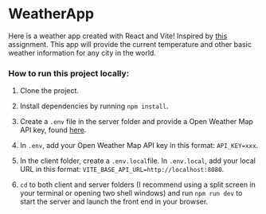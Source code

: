 # WeatherApp

Here is a weather app created with React and Vite! Inspired by [this](https://github.com/Techtonica/curriculum/blob/main/projects/weather-app.md) assignment. This app will provide the current temperature and other basic weather information for any city in the world.

### How to run this project locally:

1. Clone the project.

2. Install dependencies by running `npm install`.

3. Create a `.env` file in the server folder and provide a Open Weather Map API key, found [here](https://openweathermap.org/api).

4. In `.env`, add your Open Weather Map API key in this format: `API_KEY=xxx`.

5. In the client folder, create a `.env.local`file. In `.env.local`, add your local URL in this format: `VITE_BASE_API_URL=http://localhost:8080`.

6. `cd` to both client and server folders (I recommend using a split screen in your terminal or opening two shell windows) and run `npm run dev` to start the server and launch the front end in your browser.
